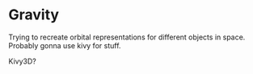 # Gravity


Trying to recreate orbital representations for different objects in space.
Probably gonna use kivy for stuff. 

Kivy3D?
